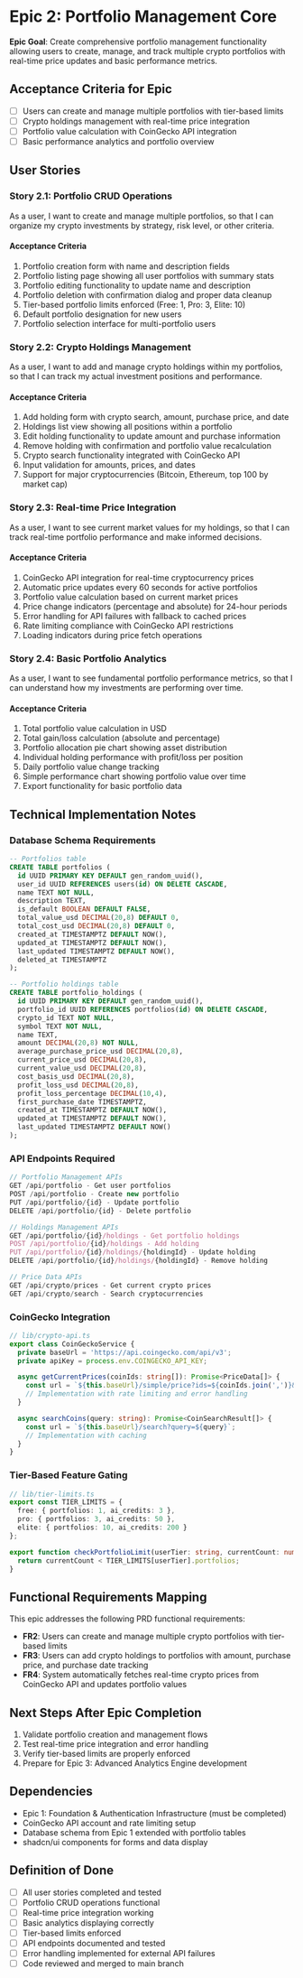 # Epic 2: Portfolio Management Core

**Epic Goal**: Create comprehensive portfolio management functionality allowing users to create, manage, and track multiple crypto portfolios with real-time price updates and basic performance metrics.

## Acceptance Criteria for Epic
- [ ] Users can create and manage multiple portfolios with tier-based limits
- [ ] Crypto holdings management with real-time price integration
- [ ] Portfolio value calculation with CoinGecko API integration
- [ ] Basic performance analytics and portfolio overview

## User Stories

### Story 2.1: Portfolio CRUD Operations

As a user,
I want to create and manage multiple portfolios,
so that I can organize my crypto investments by strategy, risk level, or other criteria.

#### Acceptance Criteria
1. Portfolio creation form with name and description fields
2. Portfolio listing page showing all user portfolios with summary stats
3. Portfolio editing functionality to update name and description
4. Portfolio deletion with confirmation dialog and proper data cleanup
5. Tier-based portfolio limits enforced (Free: 1, Pro: 3, Elite: 10)
6. Default portfolio designation for new users
7. Portfolio selection interface for multi-portfolio users

### Story 2.2: Crypto Holdings Management

As a user,
I want to add and manage crypto holdings within my portfolios,
so that I can track my actual investment positions and performance.

#### Acceptance Criteria
1. Add holding form with crypto search, amount, purchase price, and date
2. Holdings list view showing all positions within a portfolio
3. Edit holding functionality to update amount and purchase information
4. Remove holding with confirmation and portfolio value recalculation
5. Crypto search functionality integrated with CoinGecko API
6. Input validation for amounts, prices, and dates
7. Support for major cryptocurrencies (Bitcoin, Ethereum, top 100 by market cap)

### Story 2.3: Real-time Price Integration

As a user,
I want to see current market values for my holdings,
so that I can track real-time portfolio performance and make informed decisions.

#### Acceptance Criteria
1. CoinGecko API integration for real-time cryptocurrency prices
2. Automatic price updates every 60 seconds for active portfolios
3. Portfolio value calculation based on current market prices
4. Price change indicators (percentage and absolute) for 24-hour periods
5. Error handling for API failures with fallback to cached prices
6. Rate limiting compliance with CoinGecko API restrictions
7. Loading indicators during price fetch operations

### Story 2.4: Basic Portfolio Analytics

As a user,
I want to see fundamental portfolio performance metrics,
so that I can understand how my investments are performing over time.

#### Acceptance Criteria
1. Total portfolio value calculation in USD
2. Total gain/loss calculation (absolute and percentage)
3. Portfolio allocation pie chart showing asset distribution
4. Individual holding performance with profit/loss per position
5. Daily portfolio value change tracking
6. Simple performance chart showing portfolio value over time
7. Export functionality for basic portfolio data

## Technical Implementation Notes

### Database Schema Requirements
```sql
-- Portfolios table
CREATE TABLE portfolios (
  id UUID PRIMARY KEY DEFAULT gen_random_uuid(),
  user_id UUID REFERENCES users(id) ON DELETE CASCADE,
  name TEXT NOT NULL,
  description TEXT,
  is_default BOOLEAN DEFAULT FALSE,
  total_value_usd DECIMAL(20,8) DEFAULT 0,
  total_cost_usd DECIMAL(20,8) DEFAULT 0,
  created_at TIMESTAMPTZ DEFAULT NOW(),
  updated_at TIMESTAMPTZ DEFAULT NOW(),
  last_updated TIMESTAMPTZ DEFAULT NOW(),
  deleted_at TIMESTAMPTZ
);

-- Portfolio holdings table
CREATE TABLE portfolio_holdings (
  id UUID PRIMARY KEY DEFAULT gen_random_uuid(),
  portfolio_id UUID REFERENCES portfolios(id) ON DELETE CASCADE,
  crypto_id TEXT NOT NULL,
  symbol TEXT NOT NULL,
  name TEXT,
  amount DECIMAL(20,8) NOT NULL,
  average_purchase_price_usd DECIMAL(20,8),
  current_price_usd DECIMAL(20,8),
  current_value_usd DECIMAL(20,8),
  cost_basis_usd DECIMAL(20,8),
  profit_loss_usd DECIMAL(20,8),
  profit_loss_percentage DECIMAL(10,4),
  first_purchase_date TIMESTAMPTZ,
  created_at TIMESTAMPTZ DEFAULT NOW(),
  updated_at TIMESTAMPTZ DEFAULT NOW(),
  last_updated TIMESTAMPTZ DEFAULT NOW()
);
```

### API Endpoints Required
```typescript
// Portfolio Management APIs
GET /api/portfolio - Get user portfolios
POST /api/portfolio - Create new portfolio
PUT /api/portfolio/{id} - Update portfolio
DELETE /api/portfolio/{id} - Delete portfolio

// Holdings Management APIs
GET /api/portfolio/{id}/holdings - Get portfolio holdings
POST /api/portfolio/{id}/holdings - Add holding
PUT /api/portfolio/{id}/holdings/{holdingId} - Update holding
DELETE /api/portfolio/{id}/holdings/{holdingId} - Remove holding

// Price Data APIs
GET /api/crypto/prices - Get current crypto prices
GET /api/crypto/search - Search cryptocurrencies
```

### CoinGecko Integration
```typescript
// lib/crypto-api.ts
export class CoinGeckoService {
  private baseUrl = 'https://api.coingecko.com/api/v3';
  private apiKey = process.env.COINGECKO_API_KEY;

  async getCurrentPrices(coinIds: string[]): Promise<PriceData[]> {
    const url = `${this.baseUrl}/simple/price?ids=${coinIds.join(',')}&vs_currencies=usd&include_24hr_change=true`;
    // Implementation with rate limiting and error handling
  }

  async searchCoins(query: string): Promise<CoinSearchResult[]> {
    const url = `${this.baseUrl}/search?query=${query}`;
    // Implementation with caching
  }
}
```

### Tier-Based Feature Gating
```typescript
// lib/tier-limits.ts
export const TIER_LIMITS = {
  free: { portfolios: 1, ai_credits: 3 },
  pro: { portfolios: 3, ai_credits: 50 },
  elite: { portfolios: 10, ai_credits: 200 }
};

export function checkPortfolioLimit(userTier: string, currentCount: number): boolean {
  return currentCount < TIER_LIMITS[userTier].portfolios;
}
```

## Functional Requirements Mapping
This epic addresses the following PRD functional requirements:
- **FR2**: Users can create and manage multiple crypto portfolios with tier-based limits
- **FR3**: Users can add crypto holdings to portfolios with amount, purchase price, and purchase date tracking
- **FR4**: System automatically fetches real-time crypto prices from CoinGecko API and updates portfolio values

## Next Steps After Epic Completion
1. Validate portfolio creation and management flows
2. Test real-time price integration and error handling
3. Verify tier-based limits are properly enforced
4. Prepare for Epic 3: Advanced Analytics Engine development

## Dependencies
- Epic 1: Foundation & Authentication Infrastructure (must be completed)
- CoinGecko API account and rate limiting setup
- Database schema from Epic 1 extended with portfolio tables
- shadcn/ui components for forms and data display

## Definition of Done
- [ ] All user stories completed and tested
- [ ] Portfolio CRUD operations functional
- [ ] Real-time price integration working
- [ ] Basic analytics displaying correctly
- [ ] Tier-based limits enforced
- [ ] API endpoints documented and tested
- [ ] Error handling implemented for external API failures
- [ ] Code reviewed and merged to main branch